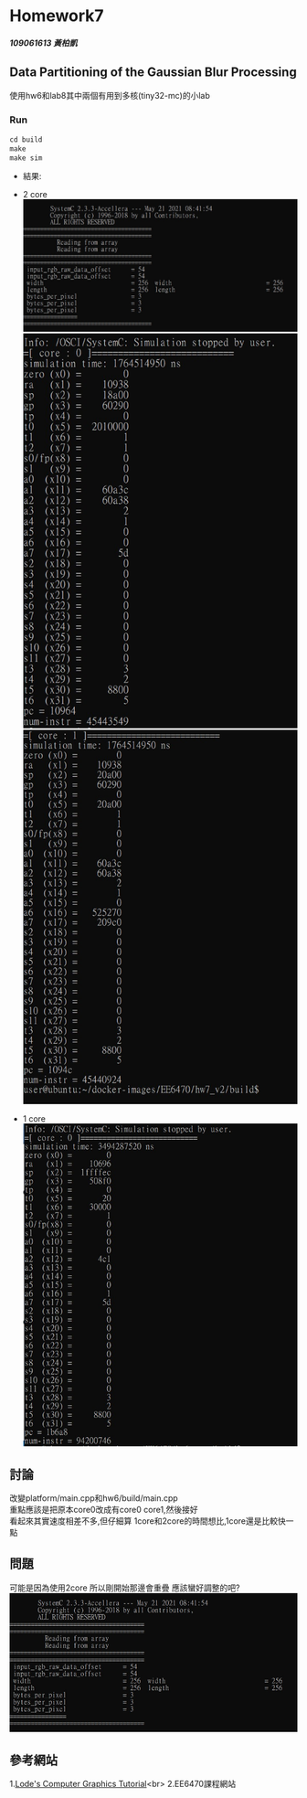 # Homework7 

##### 109061613 黃柏凱


##  Data Partitioning of the Gaussian Blur Processing
  使用hw6和lab8其中兩個有用到多核(tiny32-mc)的小lab<br>
  
  

  
### Run 
```
cd build
make
make sim
```

* 結果:<br>
* 2 core<br>
    ![](https://github.com/twyayaya/ee6470/blob/master/hw7_v2/hw7_1.jpg)<br>
    ![](https://github.com/twyayaya/ee6470/blob/master/hw7_v2/hw7_2.jpg)<br>
    ![](https://github.com/twyayaya/ee6470/blob/master/hw7_v2/hw7_3.jpg)<br>
    
* 1 core<br>
    ![](https://github.com/twyayaya/ee6470/blob/master/hw6_test/hw6_2.jpg)<br>


## 討論
  改變platform/main.cpp和hw6/build/main.cpp<br>
  重點應該是把原本core0改成有core0 core1,然後接好<br>
  看起來其實速度相差不多,但仔細算 1core和2core的時間想比,1core還是比較快一點<br>
  
  
  
## 問題
  可能是因為使用2core 所以剛開始那邊會重疊
  應該蠻好調整的吧?
  ![](https://github.com/twyayaya/ee6470/blob/master/hw7_v2/hw7_1.jpg)<br>


## 參考網站
1.[Lode's Computer Graphics Tutorial](https://lodev.org/cgtutor/filtering.html#Gaussian_Blur_)<br>
2.EE6470課程網站<br>

